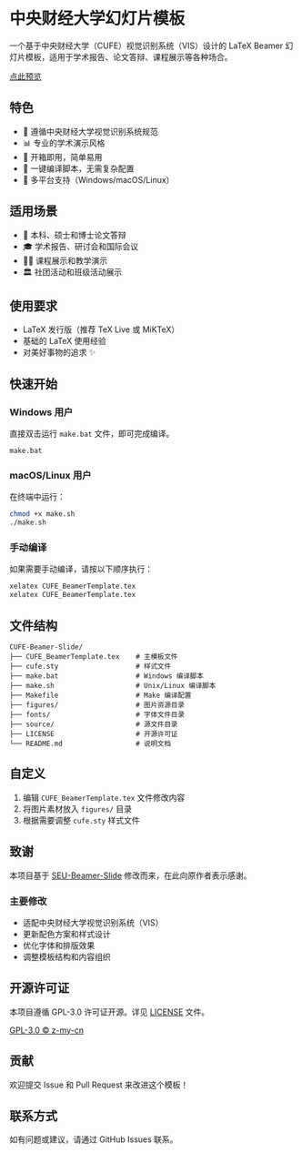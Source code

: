 # 中央财经大学幻灯片模板

一个基于中央财经大学（CUFE）视觉识别系统（VIS）设计的 LaTeX Beamer 幻灯片模板，适用于学术报告、论文答辩、课程展示等各种场合。

[点此预览](https://github.com/z-my-cn/CUFE-Beamer-Slide/blob/main/CUFE_BeamerTemplate.pdf)

## 特色

- 🎨 遵循中央财经大学视觉识别系统规范
- 📊 专业的学术演示风格
- 🔧 开箱即用，简单易用
- 🚀 一键编译脚本，无需复杂配置
- 📱 多平台支持（Windows/macOS/Linux）

## 适用场景

- 📖 本科、硕士和博士论文答辩
- 🎓 学术报告、研讨会和国际会议
- 👨‍🏫 课程展示和教学演示
- 🏛️ 社团活动和班级活动展示

## 使用要求

- LaTeX 发行版（推荐 TeX Live 或 MiKTeX）
- 基础的 LaTeX 使用经验
- 对美好事物的追求 ✨

## 快速开始

### Windows 用户

直接双击运行 `make.bat` 文件，即可完成编译。

```batch
make.bat
```

### macOS/Linux 用户

在终端中运行：

```bash
chmod +x make.sh
./make.sh
```

### 手动编译

如果需要手动编译，请按以下顺序执行：

```bash
xelatex CUFE_BeamerTemplate.tex
xelatex CUFE_BeamerTemplate.tex
```

## 文件结构

```
CUFE-Beamer-Slide/
├── CUFE_BeamerTemplate.tex    # 主模板文件
├── cufe.sty                   # 样式文件
├── make.bat                   # Windows 编译脚本
├── make.sh                    # Unix/Linux 编译脚本
├── Makefile                   # Make 编译配置
├── figures/                   # 图片资源目录
├── fonts/                     # 字体文件目录
├── source/                    # 源文件目录
├── LICENSE                    # 开源许可证
└── README.md                  # 说明文档
```

## 自定义

1. 编辑 `CUFE_BeamerTemplate.tex` 文件修改内容
2. 将图片素材放入 `figures/` 目录
3. 根据需要调整 `cufe.sty` 样式文件

## 致谢

本项目基于 [SEU-Beamer-Slide](https://github.com/wurahara/SEU-Beamer-Slide) 修改而来，在此向原作者表示感谢。

### 主要修改

- 适配中央财经大学视觉识别系统（VIS）
- 更新配色方案和样式设计
- 优化字体和排版效果
- 调整模板结构和内容组织

## 开源许可证

本项目遵循 GPL-3.0 许可证开源。详见 [LICENSE](LICENSE) 文件。

[GPL-3.0 © z-my-cn](https://github.com/z-my-cn/CUFE-Beamer-Slide/blob/master/LICENSE)

## 贡献

欢迎提交 Issue 和 Pull Request 来改进这个模板！

## 联系方式

如有问题或建议，请通过 GitHub Issues 联系。
